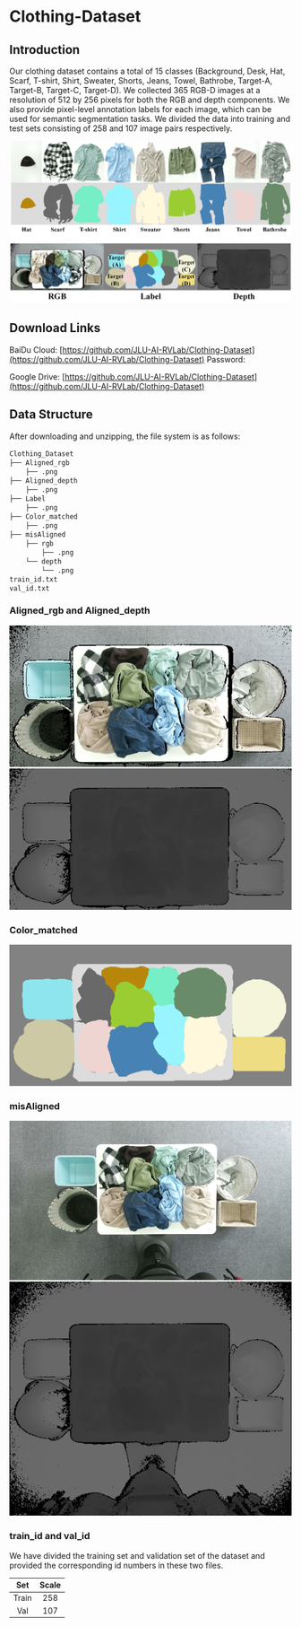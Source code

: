 # Clothing-Dataset

## Introduction

Our clothing dataset contains a total of 15 classes (Background, Desk, Hat, Scarf, T-shirt, Shirt, Sweater, Shorts, Jeans, Towel, Bathrobe, Target-A, Target-B, Target-C, Target-D). We collected 365 RGB-D images at a resolution of 512 by 256 pixels for both the RGB and depth components. We also provide pixel-level annotation labels for each image, which can be used for semantic segmentation tasks. We divided the data into training and test sets consisting of 258 and 107 image pairs respectively.

![block images](https://github.com/JLU-AI-RVLab/Clothing-dataset/blob/main/Images/image1.png)

## Download Links

BaiDu Cloud: [https://github.com/JLU-AI-RVLab/Clothing-Dataset](https://github.com/JLU-AI-RVLab/Clothing-Dataset) Password: <br>

Google Drive: [https://github.com/JLU-AI-RVLab/Clothing-Dataset](https://github.com/JLU-AI-RVLab/Clothing-Dataset)

## Data Structure

After downloading and unzipping, the file system is as follows:
```
Clothing_Dataset
├── Aligned_rgb
    ├── .png
├── Aligned_depth
    ├── .png
├── Label
    ├── .png
├── Color_matched
    ├── .png
├── misAligned
    ├── rgb
        ├── .png
    └── depth
        └── .png
train_id.txt
val_id.txt
```

### Aligned_rgb and Aligned_depth

![block images](https://github.com/JLU-AI-RVLab/Clothing-dataset/blob/main/Images/image2.png) ![block images](https://github.com/JLU-AI-RVLab/Clothing-dataset/blob/main/Images/image3.png)

### Color_matched

![block images](https://github.com/JLU-AI-RVLab/Clothing-dataset/blob/main/Images/image4.png)

### misAligned

![block images](https://github.com/JLU-AI-RVLab/Clothing-dataset/blob/main/Images/image5.png) ![block images](https://github.com/JLU-AI-RVLab/Clothing-dataset/blob/main/Images/image6.png)

### train_id and val_id

We have divided the training set and validation set of the dataset and provided the corresponding id numbers in these two files.

|        Set        |  Scale  |
| :---------------: | :-----: |
|       Train       |   258   |
|        Val        |   107   |


